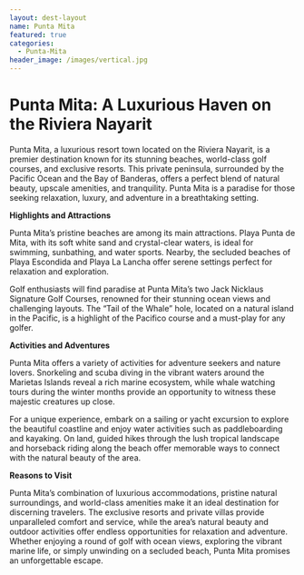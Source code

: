 ```yaml
---
layout: dest-layout
name: Punta Mita
featured: true
categories:
  - Punta-Mita
header_image: /images/vertical.jpg
---
```

# **Punta Mita: A Luxurious Haven on the Riviera Nayarit**

Punta Mita, a luxurious resort town located on the Riviera Nayarit, is a premier destination known for its stunning beaches, world-class golf courses, and exclusive resorts. This private peninsula, surrounded by the Pacific Ocean and the Bay of Banderas, offers a perfect blend of natural beauty, upscale amenities, and tranquility. Punta Mita is a paradise for those seeking relaxation, luxury, and adventure in a breathtaking setting.

**Highlights and Attractions**

Punta Mita’s pristine beaches are among its main attractions. Playa Punta de Mita, with its soft white sand and crystal-clear waters, is ideal for swimming, sunbathing, and water sports. Nearby, the secluded beaches of Playa Escondida and Playa La Lancha offer serene settings perfect for relaxation and exploration.

Golf enthusiasts will find paradise at Punta Mita’s two Jack Nicklaus Signature Golf Courses, renowned for their stunning ocean views and challenging layouts. The “Tail of the Whale” hole, located on a natural island in the Pacific, is a highlight of the Pacifico course and a must-play for any golfer.

**Activities and Adventures**

Punta Mita offers a variety of activities for adventure seekers and nature lovers. Snorkeling and scuba diving in the vibrant waters around the Marietas Islands reveal a rich marine ecosystem, while whale watching tours during the winter months provide an opportunity to witness these majestic creatures up close.

For a unique experience, embark on a sailing or yacht excursion to explore the beautiful coastline and enjoy water activities such as paddleboarding and kayaking. On land, guided hikes through the lush tropical landscape and horseback riding along the beach offer memorable ways to connect with the natural beauty of the area.

**Reasons to Visit**

Punta Mita’s combination of luxurious accommodations, pristine natural surroundings, and world-class amenities make it an ideal destination for discerning travelers. The exclusive resorts and private villas provide unparalleled comfort and service, while the area’s natural beauty and outdoor activities offer endless opportunities for relaxation and adventure. Whether enjoying a round of golf with ocean views, exploring the vibrant marine life, or simply unwinding on a secluded beach, Punta Mita promises an unforgettable escape.
